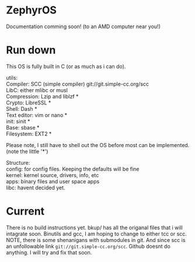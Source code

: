 

# ZephyrOS

Documentation comming soon! (to an AMD computer near you!)

# Run down

This OS is fully built in C (or as much as i can do).

utils: <br/>
Compiler: SCC (simple compiler) git://git.simple-cc.org/scc <br/> 
LibC: either mlibc or musl  <br/>
Compression: Lzip and liblzf \* <br/>
Crypto: LibreSSL \* <br/>
Shell: Dash \* <br/>
Text editor: vim or nano \* <br/>
init: sinit \* <br/> 
Base: sbase \* <br/>
Filesystem: EXT2 \* <br/>

Please note, I still have to shell out the OS before most can be implemented. (note the little '\*') 


Structure: <br/>
config: for config files. Keeping the defaults will be fine <br/>
kernel: kernel source, drivers, info, etc <br/>
apps: binary files and user space apps <br/>
libc: havent decided yet. <br/>


# Current


There is no build instructions yet. bkup/ has all the origanal files that i will intagrate soon.
Binutils and gcc, I am hoping to change to either tcc or scc.
NOTE, there is some shenanigans with submodules in git. And since scc is an unfollowable link `git://git.simple-cc.org/scc`. Github doesnt do anything. I will try and fix that soon. 
